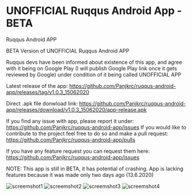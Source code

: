 # UNOFFICIAL Ruqqus Android App - BETA
Ruqqus Android APP

BETA Version of UNOFFICIAL Ruqqus Android APP

Ruqqus devs have been informed about existence of this app, and agree with it being on Google Play (I will publish Google Play link once it gets reviewed by Google) under condition of it being called UNOFFICIAL APP

Latest release of the app: https://github.com/Panjkrc/ruqqus-android-app/releases/tag/v1.0.3_15062020

Direct .apk file donwload link: https://github.com/Panjkrc/ruqqus-android-app/releases/download/v1.0.3_15062020/app-release.apk

If you find any issue with app, please report it under: https://github.com/Panjkrc/ruqqus-android-app/issues
If you would like to contribute to the project feel free to do so and make a pull request: 
https://github.com/Panjkrc/ruqqus-android-app/pulls

If you have any feature request you can request them here:
https://github.com/Panjkrc/ruqqus-android-app/issues

NOTE: This app is still in BETA, it has potential of crashing. App is lacking features because it was made only two days ago (13.6.2020)

![screemshot1](https://github.com/Panjkrc/ruqqus-android-app/blob/master/Images/App%20screenshots/screenshot%20(1).jpg)
![screemshot2](https://github.com/Panjkrc/ruqqus-android-app/blob/master/Images/App%20screenshots/screenshot%20(2).jpg)
![screemshot3](https://github.com/Panjkrc/ruqqus-android-app/blob/master/Images/App%20screenshots/screenshot%20(3).jpg)
![screemshot4](https://github.com/Panjkrc/ruqqus-android-app/blob/master/Images/App%20screenshots/screenshot%20(4).jpg)
